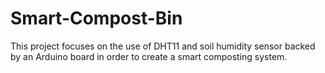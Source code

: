 # Smart-Compost-Bin
This project focuses on the use of DHT11 and soil humidity sensor backed by an Arduino board in order to create a smart composting system.
